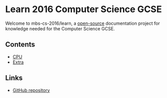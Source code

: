 Learn 2016 Computer Science GCSE
================================

Welcome to mbs-cs-2016/learn, a [open-source](https://github.com/mbs-cs-2016/learn) documentation project for knowledge needed for the Computer Science GCSE.

## Contents

- [CPU](./cpu/)
- [Extra](./extra/)

## Links

- [GitHub repository](https://github.com/mbs-cs-2016/learn)

